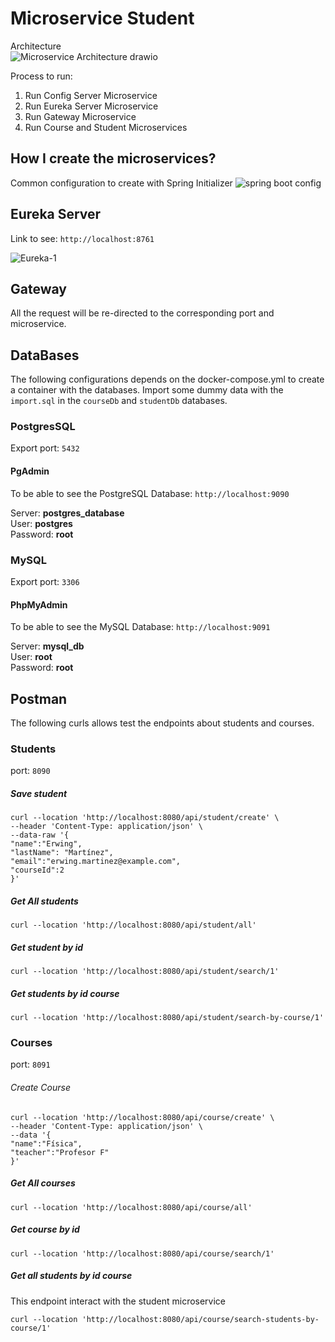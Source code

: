 # Microservice Student

Architecture  
![Microservice Architecture drawio](https://github.com/user-attachments/assets/e92e5f13-a4d1-431c-95f4-a67b552fbe2c)


Process to run:
1. Run Config Server Microservice
2. Run Eureka Server Microservice
3. Run Gateway Microservice
4. Run Course and Student Microservices

## How I create the microservices?  
Common configuration to create with Spring Initializer
![spring boot config](https://github.com/user-attachments/assets/fb1568c6-585e-44d1-86a4-4d44dfc250a3)

## Eureka Server
Link to see:
```http://localhost:8761```  

![Eureka-1](https://github.com/user-attachments/assets/bff6018c-4b3e-4733-b1f2-3b8deb19bc5b)
  
## Gateway
All the request will be re-directed to the corresponding port and microservice.

## DataBases
The following configurations depends on the docker-compose.yml to create a container with the databases.
Import some dummy data with the ```import.sql``` in the ```courseDb``` and ```studentDb``` databases.

### PostgresSQL
Export port: ```5432```
#### PgAdmin
To be able to see the PostgreSQL Database:
```http://localhost:9090```

Server: **postgres_database**  
User: **postgres**  
Password: **root**

### MySQL
Export port: ```3306```
#### PhpMyAdmin
To be able to see the MySQL Database:
```http://localhost:9091```

Server: **mysql_db**  
User: **root**  
Password: **root**

## Postman
The following curls allows test the endpoints about students and courses.
### Students
port: ```8090```
##### Save student
```
curl --location 'http://localhost:8080/api/student/create' \
--header 'Content-Type: application/json' \
--data-raw '{
"name":"Erwing",
"lastName": "Martínez",
"email":"erwing.martinez@example.com",
"courseId":2
}'
```

##### Get All students
```
curl --location 'http://localhost:8080/api/student/all'
```

##### Get student by id
```
curl --location 'http://localhost:8080/api/student/search/1'
```

##### Get students by id course
```
curl --location 'http://localhost:8080/api/student/search-by-course/1'
```

### Courses
port: ```8091```
###### Create Course
```
curl --location 'http://localhost:8080/api/course/create' \
--header 'Content-Type: application/json' \
--data '{
"name":"Física",
"teacher":"Profesor F"
}'
```

##### Get All courses
```
curl --location 'http://localhost:8080/api/course/all'
```

##### Get course by id
```
curl --location 'http://localhost:8080/api/course/search/1'
```

##### Get all students by id course
This endpoint interact with the student microservice
```
curl --location 'http://localhost:8080/api/course/search-students-by-course/1'
```
